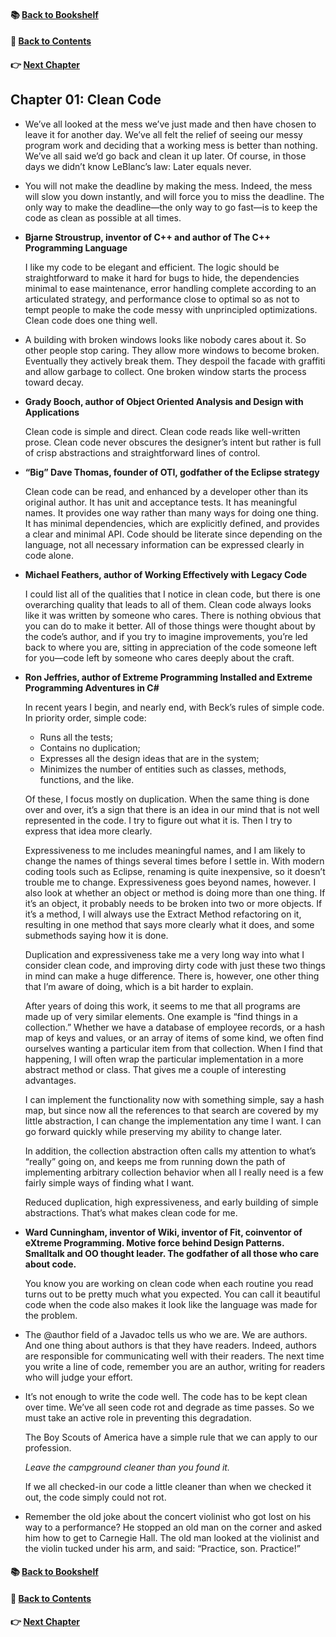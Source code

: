 #### &#x1F4DA; [Back to Bookshelf](../../)
#### &#x1F4DC; [Back to Contents](./README.md#contents)
#### &#x1F449; [Next Chapter](./Ch02_Meaningful_Names.md)

## Chapter 01: Clean Code

- We’ve all looked at the mess we’ve just made and then have chosen to leave it for another day. We’ve all felt the relief of seeing our messy program work and deciding that a working mess is better than nothing. We’ve all said we’d go back and clean it up later. Of course, in those days we didn’t know LeBlanc’s law: Later equals never.


- You will not make the deadline by making the mess. Indeed, the mess will slow you down instantly, and will force you to miss the deadline. The only way to make the deadline—the only way to go fast—is to keep the code as clean as possible at all times.

- **Bjarne Stroustrup, inventor of C++ and author of The C++ Programming Language**

	I like my code to be elegant and efficient. The logic should be straightforward to make it hard for bugs to hide, the dependencies minimal to ease maintenance, error handling complete according to an articulated strategy, and performance close to optimal so as not to tempt people to make the code messy with unprincipled optimizations. Clean code does one thing well.

- A building with broken windows looks like nobody cares about it. So other people stop caring. They allow more windows to become broken. Eventually they actively break them. They despoil the facade with graffiti and allow garbage to collect. One broken window starts the process toward decay.

- **Grady Booch, author of Object Oriented Analysis and Design with Applications**

	Clean code is simple and direct. Clean code reads like well-written prose. Clean code never obscures the designer’s intent but rather is full of crisp abstractions and straightforward lines of control.

- **“Big” Dave Thomas, founder of OTI, godfather of the Eclipse strategy**

	Clean code can be read, and enhanced by a developer other than its original author. It has unit and acceptance tests. It has meaningful names. It provides one way rather than many ways for doing one thing. It has minimal dependencies, which are explicitly defined, and provides a clear and minimal API. Code should be literate since depending on the language, not all necessary information can be expressed clearly in code alone.

- **Michael Feathers, author of Working Effectively with Legacy Code**

	I could list all of the qualities that I notice in clean code, but there is one overarching quality that leads to all of them. Clean code always looks like it was written by someone who cares. There is nothing obvious that you can do to make it better. All of those things were thought about by the code’s author, and if you try to imagine improvements, you’re led back to where you are, sitting in appreciation of the code someone left for you—code left by someone who cares deeply about the craft.

- **Ron Jeffries, author of Extreme Programming Installed and Extreme Programming Adventures in C#**

	In recent years I begin, and nearly end, with Beck’s rules of simple code. In priority order, simple code:
	- Runs all the tests;
	- Contains no duplication;
	- Expresses all the design ideas that are in the system;
	- Minimizes the number of entities such as classes, methods, functions, and the like.

	Of these, I focus mostly on duplication. When the same thing is done over and over, it’s a sign that there is an idea in our mind that is not well represented in the code. I try to figure out what it is. Then I try to express that idea more clearly.

	Expressiveness to me includes meaningful names, and I am likely to change the names of things several times before I settle in. With modern coding tools such as Eclipse, renaming is quite inexpensive, so it doesn’t trouble me to change. Expressiveness goes beyond names, however. I also look at whether an object or method is doing more than one thing. If it’s an object, it probably needs to be broken into two or more objects. If it’s a method, I will always use the Extract Method refactoring on it, resulting in one method that says more clearly what it does, and some submethods saying how it is done.

	Duplication and expressiveness take me a very long way into what I consider clean code, and improving dirty code with just these two things in mind can make a huge difference. There is, however, one other thing that I’m aware of doing, which is a bit harder to explain.

	After years of doing this work, it seems to me that all programs are made up of very similar elements. One example is “find things in a collection.” Whether we have a database of employee records, or a hash map of keys and values, or an array of items of some kind, we often find ourselves wanting a particular item from that collection. When I find that happening, I will often wrap the particular implementation in a more abstract method or class. That gives me a couple of interesting advantages.

	I can implement the functionality now with something simple, say a hash map, but since now all the references to that search are covered by my little abstraction, I can change the implementation any time I want. I can go forward quickly while preserving my ability to change later.

	In addition, the collection abstraction often calls my attention to what’s “really” going on, and keeps me from running down the path of implementing arbitrary collection behavior when all I really need is a few fairly simple ways of finding what I want.

	Reduced duplication, high expressiveness, and early building of simple abstractions. That’s what makes clean code for me.

- **Ward Cunningham, inventor of Wiki, inventor of Fit, coinventor of eXtreme Programming. Motive force behind Design Patterns. Smalltalk and OO thought leader. The godfather of all those who care about code.**

	You know you are working on clean code when each routine you read turns out to be pretty much what you expected. You can call it beautiful code when the code also makes it look like the language was made for the problem.

- The @author field of a Javadoc tells us who we are. We are authors. And one thing about authors is that they have readers. Indeed, authors are responsible for communicating well with their readers. The next time you write a line of code, remember you are an author, writing for readers who will judge your effort.

- It’s not enough to write the code well. The code has to be kept clean over time. We’ve all seen code rot and degrade as time passes. So we must take an active role in preventing this degradation.

	The Boy Scouts of America have a simple rule that we can apply to our profession.

	*Leave the campground cleaner than you found it.*

	If we all checked-in our code a little cleaner than when we checked it out, the code simply could not rot.

- Remember the old joke about the concert violinist who got lost on his way to a performance? He stopped an old man on the corner and asked him how to get to Carnegie Hall. The old man looked at the violinist and the violin tucked under his arm, and said: “Practice, son. Practice!”

#### &#x1F4DA; [Back to Bookshelf](../../)
#### &#x1F4DC; [Back to Contents](./README.md#contents)
#### &#x1F449; [Next Chapter](./Ch02_Meaningful_Names.md)